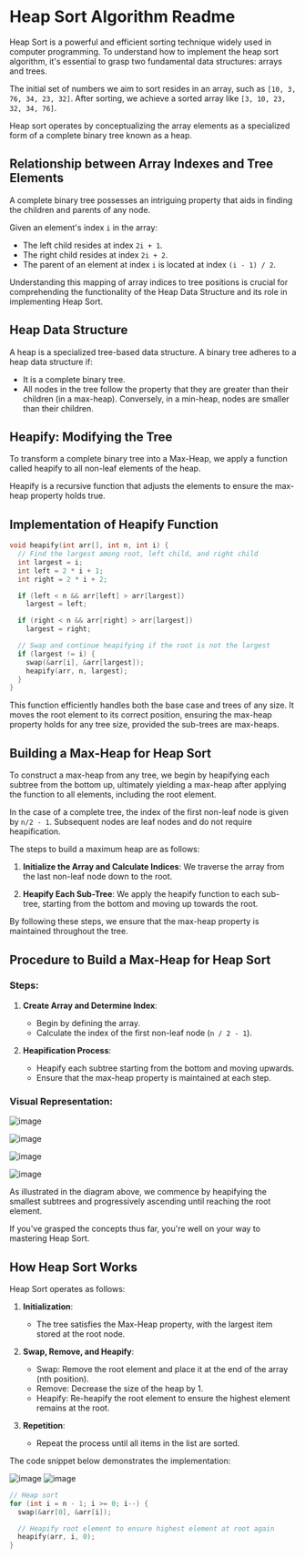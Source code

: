 # Heap Sort Algorithm Readme

Heap Sort is a powerful and efficient sorting technique widely used in computer programming. To understand how to implement the heap sort algorithm, it's essential to grasp two fundamental data structures: arrays and trees.

The initial set of numbers we aim to sort resides in an array, such as `[10, 3, 76, 34, 23, 32]`. After sorting, we achieve a sorted array like `[3, 10, 23, 32, 34, 76]`.

Heap sort operates by conceptualizing the array elements as a specialized form of a complete binary tree known as a heap.

## Relationship between Array Indexes and Tree Elements

A complete binary tree possesses an intriguing property that aids in finding the children and parents of any node.

Given an element's index `i` in the array:

- The left child resides at index `2i + 1`.
- The right child resides at index `2i + 2`.
- The parent of an element at index `i` is located at index `(i - 1) / 2`.

Understanding this mapping of array indices to tree positions is crucial for comprehending the functionality of the Heap Data Structure and its role in implementing Heap Sort.

## Heap Data Structure

A heap is a specialized tree-based data structure. A binary tree adheres to a heap data structure if:

- It is a complete binary tree.
- All nodes in the tree follow the property that they are greater than their children (in a max-heap). Conversely, in a min-heap, nodes are smaller than their children.

## Heapify: Modifying the Tree

To transform a complete binary tree into a Max-Heap, we apply a function called heapify to all non-leaf elements of the heap.

Heapify is a recursive function that adjusts the elements to ensure the max-heap property holds true.

## Implementation of Heapify Function

```c
void heapify(int arr[], int n, int i) {
  // Find the largest among root, left child, and right child
  int largest = i;
  int left = 2 * i + 1;
  int right = 2 * i + 2;

  if (left < n && arr[left] > arr[largest])
    largest = left;

  if (right < n && arr[right] > arr[largest])
    largest = right;

  // Swap and continue heapifying if the root is not the largest
  if (largest != i) {
    swap(&arr[i], &arr[largest]);
    heapify(arr, n, largest);
  }
}
```

This function efficiently handles both the base case and trees of any size. It moves the root element to its correct position, ensuring the max-heap property holds for any tree size, provided the sub-trees are max-heaps.

## Building a Max-Heap for Heap Sort

To construct a max-heap from any tree, we begin by heapifying each subtree from the bottom up, ultimately yielding a max-heap after applying the function to all elements, including the root element.

In the case of a complete tree, the index of the first non-leaf node is given by `n/2 - 1`. Subsequent nodes are leaf nodes and do not require heapification.

The steps to build a maximum heap are as follows:

1. **Initialize the Array and Calculate Indices**: We traverse the array from the last non-leaf node down to the root.

2. **Heapify Each Sub-Tree**: We apply the heapify function to each sub-tree, starting from the bottom and moving up towards the root.

By following these steps, we ensure that the max-heap property is maintained throughout the tree.

## Procedure to Build a Max-Heap for Heap Sort

### Steps:

1. **Create Array and Determine Index**: 
   - Begin by defining the array.
   - Calculate the index of the first non-leaf node (`n / 2 - 1`).

2. **Heapification Process**:
   - Heapify each subtree starting from the bottom and moving upwards.
   - Ensure that the max-heap property is maintained at each step.

### Visual Representation:

![image](https://github.com/vansh-seth/Design-Analysis-of-Algorithms/assets/111755254/24ef3dde-da7d-47fa-9923-3d464f0e4056)

![image](https://github.com/vansh-seth/Design-Analysis-of-Algorithms/assets/111755254/6be37a49-b4d6-44e3-adb9-0ecf4dca112c)

![image](https://github.com/vansh-seth/Design-Analysis-of-Algorithms/assets/111755254/f8835e0a-9578-4d14-bb01-21dd794fa87c)

![image](https://github.com/vansh-seth/Design-Analysis-of-Algorithms/assets/111755254/571800a5-e182-4532-8943-99d86345b83a)

As illustrated in the diagram above, we commence by heapifying the smallest subtrees and progressively ascending until reaching the root element.

If you've grasped the concepts thus far, you're well on your way to mastering Heap Sort.

## How Heap Sort Works

Heap Sort operates as follows:

1. **Initialization**:
   - The tree satisfies the Max-Heap property, with the largest item stored at the root node.

2. **Swap, Remove, and Heapify**:
   - Swap: Remove the root element and place it at the end of the array (nth position).
   - Remove: Decrease the size of the heap by 1.
   - Heapify: Re-heapify the root element to ensure the highest element remains at the root.
   
3. **Repetition**:
   - Repeat the process until all items in the list are sorted.

The code snippet below demonstrates the implementation:

![image](https://github.com/vansh-seth/Design-Analysis-of-Algorithms/assets/111755254/ee998ffa-bffc-459c-9658-4336d90a4c8b)
![image](https://github.com/vansh-seth/Design-Analysis-of-Algorithms/assets/111755254/f4a0a574-d341-4d7e-9bc0-8a10169166ef)

```c
// Heap sort
for (int i = n - 1; i >= 0; i--) {
  swap(&arr[0], &arr[i]);

  // Heapify root element to ensure highest element at root again
  heapify(arr, i, 0);
}
```
